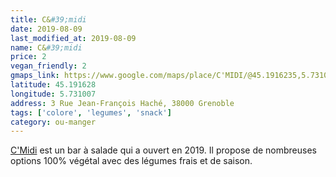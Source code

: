 ```yaml
---
title: C&#39;midi
date: 2019-08-09
last_modified_at: 2019-08-09
name: C&#39;midi
price: 2
vegan_friendly: 2
gmaps_link: https://www.google.com/maps/place/C'MIDI/@45.1916235,5.7310083,15z/data=!4m5!3m4!1s0x0:0xea63681e7f2e7cbe!8m2!3d45.1916235!4d5.7310083
latitude: 45.191628
longitude: 5.731007
address: 3 Rue Jean-François Haché, 38000 Grenoble
tags: ['colore', 'legumes', 'snack']
category: ou-manger
---
```


[C'Midi](https://www.facebook.com/cmidigrenoble/) est un bar à salade qui a ouvert en 2019. Il propose de nombreuses options 100% végétal avec des légumes frais et de saison.

